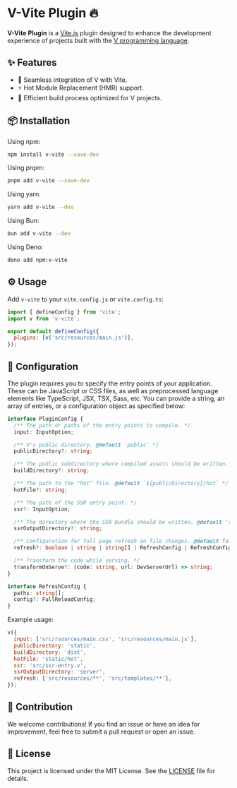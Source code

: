 # V-Vite Plugin 🔥

**V-Vite Plugin** is a [Vite.js](https://vitejs.dev/) plugin
designed to enhance the development experience
of projects built with the [V programming language](https://vlang.io/).

## ✨ Features

- 🔄 Seamless integration of V with Vite.
- ⚡ Hot Module Replacement (HMR) support.
- 🚀 Efficient build process optimized for V projects.

## 📦 Installation

Using npm:

```sh
npm install v-vite --save-dev
```

Using pnpm:

```sh
pnpm add v-vite --save-dev
```

Using yarn:

```sh
yarn add v-vite --dev
```

Using Bun:

```sh
bun add v-vite --dev
```

Using Deno:

```sh
deno add npm:v-vite
```

## ⚙️ Usage

Add `v-vite` to your `vite.config.js` or `vite.config.ts`:

```js
import { defineConfig } from 'vite';
import v from 'v-vite';

export default defineConfig({
  plugins: [v('src/resources/main.js')],
});
```

## 🔧 Configuration

The plugin requires you to specify the entry points of your application.
These can be JavaScript or CSS files, as well as preprocessed language elements
like TypeScript, JSX, TSX, Sass, etc. You can provide a string, an array of entries,
or a configuration object as specified below:

```ts
interface PluginConfig {
  /** The path or paths of the entry points to compile. */
  input: InputOption;

  /** V's public directory. @default 'public' */
  publicDirectory?: string;

  /** The public subdirectory where compiled assets should be written. @default 'build' */
  buildDirectory?: string;

  /** The path to the "hot" file. @default `${publicDirectory}/hot` */
  hotFile?: string;

  /** The path of the SSR entry point. */
  ssr?: InputOption;

  /** The directory where the SSR bundle should be written. @default 'ssr' */
  ssrOutputDirectory?: string;

  /** Configuration for full page refresh on file changes. @default false */
  refresh?: boolean | string | string[] | RefreshConfig | RefreshConfig[];

  /** Transform the code while serving. */
  transformOnServe?: (code: string, url: DevServerUrl) => string;
}

interface RefreshConfig {
  paths: string[];
  config?: FullReloadConfig;
}
```

Example usage:

```js
v({
  input: ['src/rsources/main.css', 'src/resources/main.js'],
  publicDirectory: 'static',
  buildDirectory: 'dist',
  hotFile: 'static/hot',
  ssr: 'src/ssr-entry.v',
  ssrOutputDirectory: 'server',
  refresh: ['src/resources/**', 'src/templates/**'],
});
```

## 🤝 Contribution

We welcome contributions! If you find an issue or have an idea for improvement,
feel free to submit a pull request or open an issue.

## 📜 License

This project is licensed under the MIT License.
See the [LICENSE](./LICENSE) file for details.
